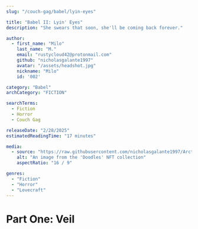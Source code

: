 ```yaml
---
slug: "/couch-gag/babel/lyin-eyes"

title: "Babel II: Lyin' Eyes"
description: "She swears that soon, she'll be coming back forever."

author:
  - first_name: "Milo"
    last_name: "M."
    email: "rustycloud42@protonmail.com"
    github: "nicholasgalante1997"
    avatar: "/assets/headshot.jpg"
    nickname: "Milo"
    id: '002'

category: "Babel"
archCategory: "FICTION"

searchTerms:
  - Fiction
  - Horror
  - Couch Gag

releaseDate: "2/28/2025"
estimatedReadingTime: "17 minutes"

media:
  - source: "https://raw.githubusercontent.com/nicholasgalante1997/Arcturus/refs/heads/main/apps/web/public/assets/doodles.jpg"
    alt: "An image from the 'Doodles' NFT collection"
    aspectRatio: "16 / 9"

genres:
  - "Fiction"
  - "Horror"
  - "Lovecraft"
---
```


# Part One: Veil
